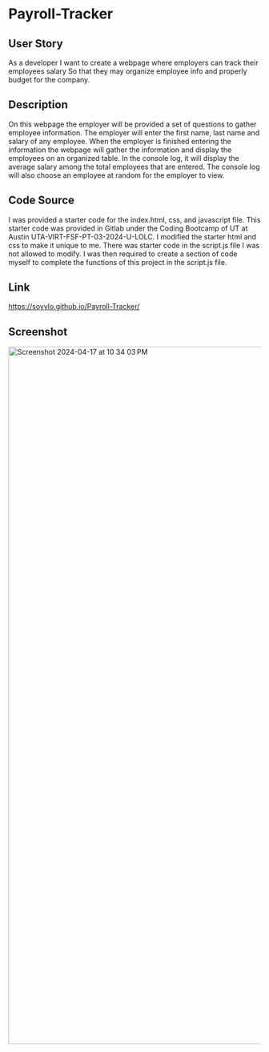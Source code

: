 # Payroll-Tracker

## User Story

As a developer I want to create a webpage where employers can track their employees salary
So that they may organize employee info and properly budget for the company.

## Description 

On this webpage the employer will be provided a set of questions to gather employee information. 
The employer will enter the first name, last name and salary of any employee.
When the employer is finished entering the information the webpage will gather the information and display the employees on an organized table.
In the console log, it will display the average salary among the total employees that are entered. 
The console log will also choose an employee at random for the employer to view.

## Code Source

I was provided a starter code for the index.html, css, and javascript file. This starter code was provided in Gitlab under the Coding Bootcamp of UT at Austin UTA-VIRT-FSF-PT-03-2024-U-LOLC. I modified the starter html and css to make it unique to me. There was starter code in the script.js file I was not allowed to modify. I was then required to create a section of code myself to complete the functions of this project in the script.js file.

## Link

https://soyylo.github.io/Payroll-Tracker/

## Screenshot

<img width="1394" alt="Screenshot 2024-04-17 at 10 34 03 PM" src="https://github.com/SoyYLo/Payroll-Tracker/assets/161881415/54726cfa-5b38-49b3-b85b-da900c9442ab">

